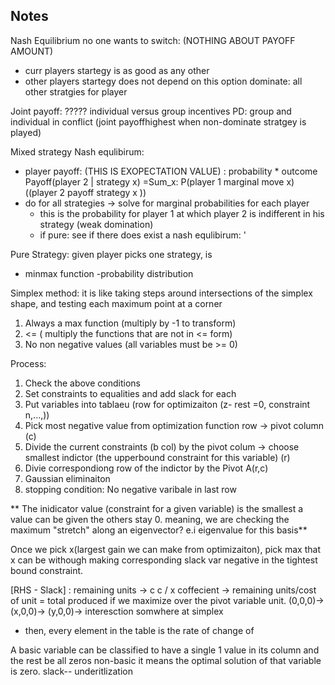 ## Notes
Nash Equilibrium no one wants to switch: (NOTHING ABOUT PAYOFF AMOUNT)
- curr players startegy is as good as any other 
- other players startegy does not depend on this option
dominate: all other stratgies for player

Joint payoff: ?????
individual versus group incentives
PD: group and individual in conflict (joint payoffhighest when non-dominate stratgey is played)

Mixed strategy Nash equlibirum:
- player payoff: (THIS IS EXOPECTATION VALUE) : probability * outcome
Payoff(player 2 | strategy x) =Sum_x: P(player 1 marginal move x)((player 2 payoff strategy x ))
- do for all strategies -> solve for marginal probabilities for each player
    - this is the probability for player 1  at which player 2 is indifferent in his strategy (weak domination)
    - if pure: see if there does exist a nash equlibirum:
'

Pure Strategy: given player picks one strategy, is
- minmax function 
-probability distribution


Simplex method:
it is like taking steps around intersections of the simplex shape, and testing each maximum point at a corner
1. Always a max function (multiply by -1 to transform)
2. <= ( multiply the functions that are not in <= form)
3. No non negative values (all variables must be >= 0)

Process:
1. Check the above conditions
2. Set constraints to equalities and add slack for each
3. Put variables into tablaeu (row for optimizaiton (z- rest =0, constraint n,...,))
4. Pick most negative value from optimization function row -> pivot column (c)
5. Divide the current constraints (b col) by the pivot colum -> choose smallest indictor (the upperbound constraint for this variable) (r)
6. Divie correspondiong row of the indictor by the Pivot A(r,c)
7. Gaussian eliminaiton
8. stopping condition: No negative varibale in last row

** The inidicator value (constraint for a given variable) is the smallest a value can be given the others stay 0. 
meaning, we are checking the maximum "stretch" along an eigenvector? e.i eigenvalue for this basis**

Once we pick x(largest gain we can make from optimizaiton), pick max that x can be withough making corresponding slack var negative
in the tightest bound constraint.

[RHS - Slack] : remaining units -> c
c / x coffecient -> remaining units/cost of unit = total produced if we maximize over the pivot variable unit.
(0,0,0)-> (x,0,0)-> (y,0,0)-> interesction somwhere at simplex
- then, every element in the table is the rate of change of 


A basic variable can be classified to have a single 1 value in its column and the rest be all zeros
non-basic it means the optimal solution of that variable is zero. 
slack-- underitlization


